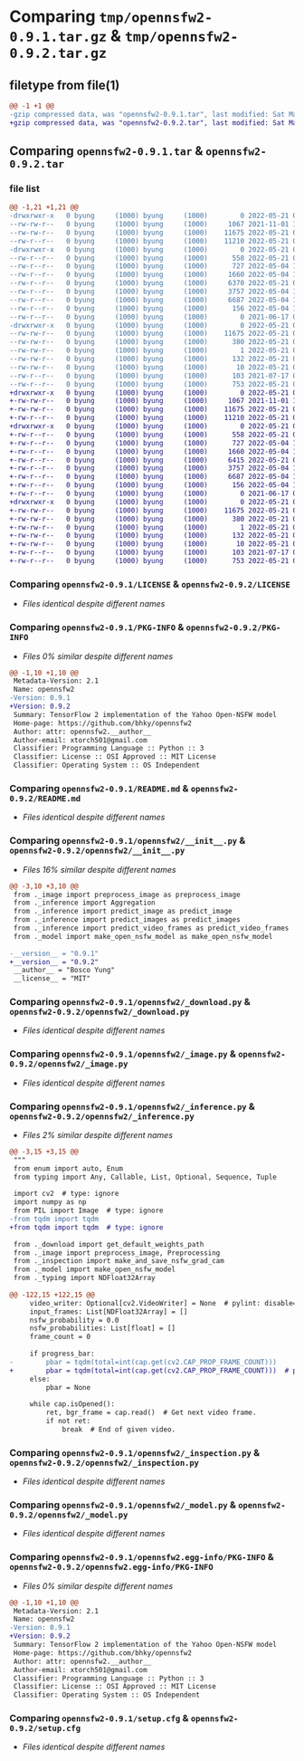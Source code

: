 # Comparing `tmp/opennsfw2-0.9.1.tar.gz` & `tmp/opennsfw2-0.9.2.tar.gz`

## filetype from file(1)

```diff
@@ -1 +1 @@
-gzip compressed data, was "opennsfw2-0.9.1.tar", last modified: Sat May 21 01:54:32 2022, max compression
+gzip compressed data, was "opennsfw2-0.9.2.tar", last modified: Sat May 21 02:04:54 2022, max compression
```

## Comparing `opennsfw2-0.9.1.tar` & `opennsfw2-0.9.2.tar`

### file list

```diff
@@ -1,21 +1,21 @@
-drwxrwxr-x   0 byung     (1000) byung     (1000)        0 2022-05-21 01:54:32.869765 opennsfw2-0.9.1/
--rw-rw-r--   0 byung     (1000) byung     (1000)     1067 2021-11-01 10:54:10.000000 opennsfw2-0.9.1/LICENSE
--rw-rw-r--   0 byung     (1000) byung     (1000)    11675 2022-05-21 01:54:32.869765 opennsfw2-0.9.1/PKG-INFO
--rw-r--r--   0 byung     (1000) byung     (1000)    11210 2022-05-21 01:53:38.000000 opennsfw2-0.9.1/README.md
-drwxrwxr-x   0 byung     (1000) byung     (1000)        0 2022-05-21 01:54:32.868765 opennsfw2-0.9.1/opennsfw2/
--rw-r--r--   0 byung     (1000) byung     (1000)      558 2022-05-21 01:54:18.000000 opennsfw2-0.9.1/opennsfw2/__init__.py
--rw-r--r--   0 byung     (1000) byung     (1000)      727 2022-05-04 13:08:25.000000 opennsfw2-0.9.1/opennsfw2/_download.py
--rw-r--r--   0 byung     (1000) byung     (1000)     1660 2022-05-04 13:08:25.000000 opennsfw2-0.9.1/opennsfw2/_image.py
--rw-r--r--   0 byung     (1000) byung     (1000)     6370 2022-05-21 01:53:38.000000 opennsfw2-0.9.1/opennsfw2/_inference.py
--rw-r--r--   0 byung     (1000) byung     (1000)     3757 2022-05-04 13:08:36.000000 opennsfw2-0.9.1/opennsfw2/_inspection.py
--rw-r--r--   0 byung     (1000) byung     (1000)     6687 2022-05-04 13:08:25.000000 opennsfw2-0.9.1/opennsfw2/_model.py
--rw-r--r--   0 byung     (1000) byung     (1000)      156 2022-05-04 13:08:25.000000 opennsfw2-0.9.1/opennsfw2/_typing.py
--rw-r--r--   0 byung     (1000) byung     (1000)        0 2021-06-17 08:22:19.000000 opennsfw2-0.9.1/opennsfw2/py.typed
-drwxrwxr-x   0 byung     (1000) byung     (1000)        0 2022-05-21 01:54:32.869765 opennsfw2-0.9.1/opennsfw2.egg-info/
--rw-rw-r--   0 byung     (1000) byung     (1000)    11675 2022-05-21 01:54:32.000000 opennsfw2-0.9.1/opennsfw2.egg-info/PKG-INFO
--rw-rw-r--   0 byung     (1000) byung     (1000)      380 2022-05-21 01:54:32.000000 opennsfw2-0.9.1/opennsfw2.egg-info/SOURCES.txt
--rw-rw-r--   0 byung     (1000) byung     (1000)        1 2022-05-21 01:54:32.000000 opennsfw2-0.9.1/opennsfw2.egg-info/dependency_links.txt
--rw-rw-r--   0 byung     (1000) byung     (1000)      132 2022-05-21 01:54:32.000000 opennsfw2-0.9.1/opennsfw2.egg-info/requires.txt
--rw-rw-r--   0 byung     (1000) byung     (1000)       10 2022-05-21 01:54:32.000000 opennsfw2-0.9.1/opennsfw2.egg-info/top_level.txt
--rw-r--r--   0 byung     (1000) byung     (1000)      103 2021-07-17 01:19:59.000000 opennsfw2-0.9.1/pyproject.toml
--rw-r--r--   0 byung     (1000) byung     (1000)      753 2022-05-21 01:54:32.869765 opennsfw2-0.9.1/setup.cfg
+drwxrwxr-x   0 byung     (1000) byung     (1000)        0 2022-05-21 02:04:54.342318 opennsfw2-0.9.2/
+-rw-rw-r--   0 byung     (1000) byung     (1000)     1067 2021-11-01 10:54:10.000000 opennsfw2-0.9.2/LICENSE
+-rw-rw-r--   0 byung     (1000) byung     (1000)    11675 2022-05-21 02:04:54.342318 opennsfw2-0.9.2/PKG-INFO
+-rw-r--r--   0 byung     (1000) byung     (1000)    11210 2022-05-21 01:53:38.000000 opennsfw2-0.9.2/README.md
+drwxrwxr-x   0 byung     (1000) byung     (1000)        0 2022-05-21 02:04:54.342318 opennsfw2-0.9.2/opennsfw2/
+-rw-r--r--   0 byung     (1000) byung     (1000)      558 2022-05-21 02:04:00.000000 opennsfw2-0.9.2/opennsfw2/__init__.py
+-rw-r--r--   0 byung     (1000) byung     (1000)      727 2022-05-04 13:08:25.000000 opennsfw2-0.9.2/opennsfw2/_download.py
+-rw-r--r--   0 byung     (1000) byung     (1000)     1660 2022-05-04 13:08:25.000000 opennsfw2-0.9.2/opennsfw2/_image.py
+-rw-r--r--   0 byung     (1000) byung     (1000)     6415 2022-05-21 02:01:44.000000 opennsfw2-0.9.2/opennsfw2/_inference.py
+-rw-r--r--   0 byung     (1000) byung     (1000)     3757 2022-05-04 13:08:36.000000 opennsfw2-0.9.2/opennsfw2/_inspection.py
+-rw-r--r--   0 byung     (1000) byung     (1000)     6687 2022-05-04 13:08:25.000000 opennsfw2-0.9.2/opennsfw2/_model.py
+-rw-r--r--   0 byung     (1000) byung     (1000)      156 2022-05-04 13:08:25.000000 opennsfw2-0.9.2/opennsfw2/_typing.py
+-rw-r--r--   0 byung     (1000) byung     (1000)        0 2021-06-17 08:22:19.000000 opennsfw2-0.9.2/opennsfw2/py.typed
+drwxrwxr-x   0 byung     (1000) byung     (1000)        0 2022-05-21 02:04:54.342318 opennsfw2-0.9.2/opennsfw2.egg-info/
+-rw-rw-r--   0 byung     (1000) byung     (1000)    11675 2022-05-21 02:04:53.000000 opennsfw2-0.9.2/opennsfw2.egg-info/PKG-INFO
+-rw-rw-r--   0 byung     (1000) byung     (1000)      380 2022-05-21 02:04:54.000000 opennsfw2-0.9.2/opennsfw2.egg-info/SOURCES.txt
+-rw-rw-r--   0 byung     (1000) byung     (1000)        1 2022-05-21 02:04:54.000000 opennsfw2-0.9.2/opennsfw2.egg-info/dependency_links.txt
+-rw-rw-r--   0 byung     (1000) byung     (1000)      132 2022-05-21 02:04:54.000000 opennsfw2-0.9.2/opennsfw2.egg-info/requires.txt
+-rw-rw-r--   0 byung     (1000) byung     (1000)       10 2022-05-21 02:04:54.000000 opennsfw2-0.9.2/opennsfw2.egg-info/top_level.txt
+-rw-r--r--   0 byung     (1000) byung     (1000)      103 2021-07-17 01:19:59.000000 opennsfw2-0.9.2/pyproject.toml
+-rw-r--r--   0 byung     (1000) byung     (1000)      753 2022-05-21 02:04:54.343319 opennsfw2-0.9.2/setup.cfg
```

### Comparing `opennsfw2-0.9.1/LICENSE` & `opennsfw2-0.9.2/LICENSE`

 * *Files identical despite different names*

### Comparing `opennsfw2-0.9.1/PKG-INFO` & `opennsfw2-0.9.2/PKG-INFO`

 * *Files 0% similar despite different names*

```diff
@@ -1,10 +1,10 @@
 Metadata-Version: 2.1
 Name: opennsfw2
-Version: 0.9.1
+Version: 0.9.2
 Summary: TensorFlow 2 implementation of the Yahoo Open-NSFW model
 Home-page: https://github.com/bhky/opennsfw2
 Author: attr: opennsfw2.__author__
 Author-email: xtorch501@gmail.com
 Classifier: Programming Language :: Python :: 3
 Classifier: License :: OSI Approved :: MIT License
 Classifier: Operating System :: OS Independent
```

### Comparing `opennsfw2-0.9.1/README.md` & `opennsfw2-0.9.2/README.md`

 * *Files identical despite different names*

### Comparing `opennsfw2-0.9.1/opennsfw2/__init__.py` & `opennsfw2-0.9.2/opennsfw2/__init__.py`

 * *Files 16% similar despite different names*

```diff
@@ -3,10 +3,10 @@
 from ._image import preprocess_image as preprocess_image
 from ._inference import Aggregation
 from ._inference import predict_image as predict_image
 from ._inference import predict_images as predict_images
 from ._inference import predict_video_frames as predict_video_frames
 from ._model import make_open_nsfw_model as make_open_nsfw_model
 
-__version__ = "0.9.1"
+__version__ = "0.9.2"
 __author__ = "Bosco Yung"
 __license__ = "MIT"
```

### Comparing `opennsfw2-0.9.1/opennsfw2/_download.py` & `opennsfw2-0.9.2/opennsfw2/_download.py`

 * *Files identical despite different names*

### Comparing `opennsfw2-0.9.1/opennsfw2/_image.py` & `opennsfw2-0.9.2/opennsfw2/_image.py`

 * *Files identical despite different names*

### Comparing `opennsfw2-0.9.1/opennsfw2/_inference.py` & `opennsfw2-0.9.2/opennsfw2/_inference.py`

 * *Files 2% similar despite different names*

```diff
@@ -3,15 +3,15 @@
 """
 from enum import auto, Enum
 from typing import Any, Callable, List, Optional, Sequence, Tuple
 
 import cv2  # type: ignore
 import numpy as np
 from PIL import Image  # type: ignore
-from tqdm import tqdm
+from tqdm import tqdm  # type: ignore
 
 from ._download import get_default_weights_path
 from ._image import preprocess_image, Preprocessing
 from ._inspection import make_and_save_nsfw_grad_cam
 from ._model import make_open_nsfw_model
 from ._typing import NDFloat32Array
 
@@ -122,15 +122,15 @@
     video_writer: Optional[cv2.VideoWriter] = None  # pylint: disable=no-member
     input_frames: List[NDFloat32Array] = []
     nsfw_probability = 0.0
     nsfw_probabilities: List[float] = []
     frame_count = 0
 
     if progress_bar:
-        pbar = tqdm(total=int(cap.get(cv2.CAP_PROP_FRAME_COUNT)))
+        pbar = tqdm(total=int(cap.get(cv2.CAP_PROP_FRAME_COUNT)))  # pylint: disable=no-member
     else:
         pbar = None
 
     while cap.isOpened():
         ret, bgr_frame = cap.read()  # Get next video frame.
         if not ret:
             break  # End of given video.
```

### Comparing `opennsfw2-0.9.1/opennsfw2/_inspection.py` & `opennsfw2-0.9.2/opennsfw2/_inspection.py`

 * *Files identical despite different names*

### Comparing `opennsfw2-0.9.1/opennsfw2/_model.py` & `opennsfw2-0.9.2/opennsfw2/_model.py`

 * *Files identical despite different names*

### Comparing `opennsfw2-0.9.1/opennsfw2.egg-info/PKG-INFO` & `opennsfw2-0.9.2/opennsfw2.egg-info/PKG-INFO`

 * *Files 0% similar despite different names*

```diff
@@ -1,10 +1,10 @@
 Metadata-Version: 2.1
 Name: opennsfw2
-Version: 0.9.1
+Version: 0.9.2
 Summary: TensorFlow 2 implementation of the Yahoo Open-NSFW model
 Home-page: https://github.com/bhky/opennsfw2
 Author: attr: opennsfw2.__author__
 Author-email: xtorch501@gmail.com
 Classifier: Programming Language :: Python :: 3
 Classifier: License :: OSI Approved :: MIT License
 Classifier: Operating System :: OS Independent
```

### Comparing `opennsfw2-0.9.1/setup.cfg` & `opennsfw2-0.9.2/setup.cfg`

 * *Files identical despite different names*

